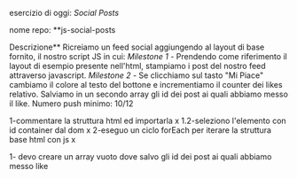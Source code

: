 esercizio di oggi: *Social Posts*

nome repo: **js-social-posts


Descrizione**
Ricreiamo un feed social aggiungendo al layout di base fornito, il nostro script JS in cui:
*Milestone 1* - Prendendo come riferimento il layout di esempio presente nell'html, stampiamo i post del nostro feed attraverso javascript.
*Milestone 2* - Se clicchiamo sul tasto "Mi Piace" cambiamo il colore al testo del bottone e incrementiamo il counter dei likes relativo.
Salviamo in un secondo array gli id dei post ai quali abbiamo messo il like.
Numero push minimo: 10/12


<!-- pseudo codice -->


<!-- milestone 1 -->
1-commentare la struttura html ed importarla x
1.2-seleziono l'elemento con id container dal dom x
2-eseguo un ciclo forEach per iterare la struttura base html con js x


<!--milestone 2 -->

1- devo creare un array vuoto dove salvo gli id dei post ai quali abbiamo messo like